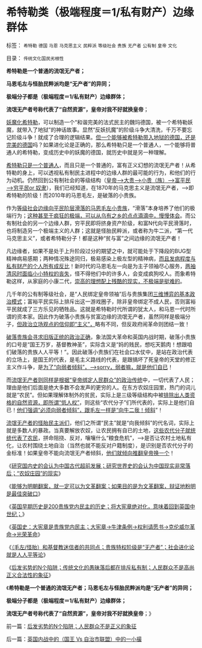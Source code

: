 # 希特勒类（极端程度＝1/私有财产）边缘群体

标签： `希特勒` `德国` `马恩` `马克思主义` `民粹派` `等级社会` `贵族` `无产者` `公有制` `皇帝` `文化` 

目录： `传统文化国民劣根性`

**希特勒是一个普通的流氓无产者；**

**马恩毛左与怪胎民粹派均是“无产者”的异同；**

**极端分子都是（极端程度＝1/私有财产）边缘群体；**

**流氓无产者号称代表了“自然资源”，皇帝对我不好就换皇帝**；

[妖魔化希特勒](../../../2011/3/12/“妖魔化希特勒”掩盖了危险的社会规律.md)，可以制造一个“和谐完美的法式民主的魏玛德国，被一个希特勒妖魔，就带入了地狱”的神话故事。显然“反妖抗魔”的阶级斗争大清洗，千万不要忘记阶级斗争！就成了合理的逻辑结果。[但一个能够被希特勒带入地狱的德国，还是完美的德国](../../../2011/9/2/妖魔化希特勒掩盖了什么？法国的殖民主义与英国有何不同？.md)吗？如果进化论是正确的，那么希特勒只是一个普通人，一个能够将普通人的希特勒，变成历史中的妖魔的德国，就历史中就是另一种理解。

[希特勒只是一个普通人](../../../2011/11/1/本来普通人，何处惹道德？.md)，而且只是一个普通的，富有正义幻想的流氓无产者！从希特勒的身上，可以透视私有制民主进程中的边缘人群的最可能的行为，和他们的行为动机。仍然回到公有制社会的等级结构（[皇帝——>大贵——>小贵（族）——>富平民——>穷平民or
奴隶](../../../2011/11/11/公有制社会中的等级和财富的比例结构.md)），我们已经知道，在1870年的马克思主义是流氓无产者，——>即希特勒的阶级！而2010年的马恩毛左，是破落的小贵族。

作为[等级社会边缘向平民阶层滑落的马恩毛左小贵族](../../../2011/11/21/英国革命中的农村和流氓无产者立场.md)，“滑落”本身培养了他们的极端行为；[这种甚至于疯狂的极端，可以从乌有之乡的点点滴滴中，慢慢体会](http://darthvad.blog.163.com/blog/static/53399470201082143559587/)。而公有制社会的另一个边缘人群，穷平民即将挤身资产阶级，和富N代向平民滑落时，也将制造另一个极端主义的人群；这就是怪胎民粹派，或者称为牛二派，“第一代马克思主义”，或者希特勒分子！都是这种“贫与富”之间边缘的流氓无产者！

凡边缘者，如果不是处于上升阶段过分的期望之中，就可能处于下降段的BUG型精神病易感期；两种情况殊途同归，极易感染上极左型的精神病，[而且发病程度与私有财产的个人所有成反比](../../../2011/6/3/善恶的公式与极端的牛二.md)！新时代的马恩毛左一向是为主子领袖尽心服务，[两袖清风时面临小小特权的丧失](../../../2009/8/9/小小的特权和黑恶势力.md)，怪不得他们中的许多人，会变成疯狗咬人。而象希特勒这样，从家庭的小康二代，[崇高的理想配上残酷的现实，不极端是挺难的](../../../2009/9/25/依托科学的发展观打击极左民粹.md)。

几千年的公有制等级社会，是“人民绑定皇帝领袖”后与贵族集团[三维博弈的基本政治模式](../../../2011/11/24/缺乏信仰是公有制的丧钟.md)；富裕平民实际上排斥出这一游戏圈子，除非皇帝绑定不成人民，否则富裕平民就成了三方乐见的牺牲品。这就是希特勒时代所谓的犹太人，和马恩一代时所谓的资本家。因此作为破落小贵族与贫富边缘的流氓无产者，虽然同样是极端分子，[但政治立场观点的信仰即“主义”，](../../../2011/11/4/民粹冲击波的凶险和成因.md)略有不同，但反政府闹革命则团结一致！

[破落贵族会寻求旧版正统的政治正确](../../../2011/11/10/贵族不需要钱，平民根本没有权.md)，象法国大革命和英国内战时期，破落小贵族的口号是“国王万岁，基督教神圣”，实际含义是“妈的贱民，想吃天鹅肉！想跟咱们破落的贵族人人平等！”。因此破落小贵族们在社会口水仗中，是站在政治代表的立场上，是国王的代表，是毛主义路线的代表，是跟搞坏了死皇帝的天堂的修正主义作斗争，是[为了“向弱者倾斜”，——>sorry，弱者嘛，就是他们自已](../../../2009/7/31/弱势人群和人权弱势人群之人人平等.md)！

而[流氓无产者则同样是根据“皇帝绑定人民群众”的政治传统](../../../2011/11/24/“走群众路线”是君权的政治传统；民主诞生于自治.md)中，一切代表了人民；理由是他们后面是绝大多数不会发声的更穷的人。在东方农奴庄园里，热门的词儿就是“农民”。但如果理解体制外的贫民，实际上是三级等级结构中被[排除出人类资格的自然资源，即所谓“低人权”](../../../2011/11/11/公有制的自然资源和严刑峻法.md)，则这些“农代分子”们所代表的，实际上是他们自已！[他们强调“必须向弱者倾斜”，跟毛左一样是“向牛二我！倾斜](../../../2011/6/2/资本主义和权贵主义和小农牛二.md)”！

[流氓无产者的怪胎民主派们](../../../2010/2/1/老百姓不是邪恶的免疫体.md)，他们之所谓“民主”就是“向我倾斜”的代名词，实际上就是多数人的暴政。当真要解放农奴，让农民拥有自已的土地，[这些农代分子就统统代表了农民](../../../2010/4/29/声称代表农民的绝大部分不是农民.md)，拼命阻挠、反对，嚷嚷什么“粮食危机”，——>是否让农村土地私有化，让农村围绕土地自治（当然也就不能反对户籍制度），是识别是否农代分子的金标准！如果皇帝不能向流氓无产者倾斜，[他们就倾向推翻皇帝换一个](http://darthvad.blog.sohu.com/187664931.html)！

《[研究国内史的会认为中国古代超前发展；研究世界史的会认为中国现实非常落后；“农奴庄园”的现实](../../../2011/11/28/片面强调国内史会以为古代中国“超前发展”.md)》

《[能够为明朝翻案，就一定可以为文革翻案；如果目的是为文革翻案，辩证地粉明是最佳突破口](../../../2011/11/28/为明朝翻案的重大“历史”意义.md)》

《[英国早期历史是200贵族党内民主的历史；将大宪章绝对化，意味着回到英国中世纪；](../../../2011/11/29/将大宪章绝对化，意味着回到英国中世纪.md)》

《[英国史：大宪章是贵族党内民主；大宪章->牛津条例->权利请愿书->克伦威尔革命->光荣革命](../../../2011/11/29/简明英国千年史的四个阶段.md)》

《[（毛左/怪胎）和基督教迷信者的共同点；贵族特权阶级是“无产者”；社会进化论就是人人平等论](../../../2011/12/1/社会进化论是人人平等论，人人普通论.md)》

《[后发劣势的N个陷阱；传统文化的愚昧落后都在排斥私有制；人民群众不是高尚正义合法性的象征](../../../2011/12/1/后发劣势的N个陷阱；人民群众不是正义的象征.md)》

《**希特勒是一个普通的流氓无产者；马恩毛左与怪胎民粹派均是“无产者”的异同；**

**极端分子都是（极端程度＝1/私有财产）边缘群体；**

**流氓无产者号称代表了“自然资源”，皇帝对我不好就换皇帝**；》



前一篇：[后发劣势的N个陷阱；人民群众不是正义的象征](../../../2011/12/1/后发劣势的N个陷阱；人民群众不是正义的象征.md)

后一篇：[英国内战中的（国王&nbsp;Vs&nbsp;自治市联盟）中的一小撮](../../../2011/12/1/英国内战中的（国王&nbsp;Vs&nbsp;自治市联盟）中的一小撮.md)